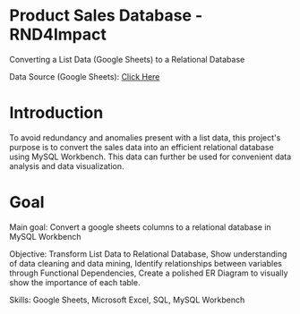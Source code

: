 # Product Sales Database - RND4Impact
Converting a List Data (Google Sheets) to a Relational Database

Data Source (Google Sheets): [Click Here](https://docs.google.com/spreadsheets/d/1ofVPSnHqFGABXzdxrDk8ZBbzD3qRTaBQ/edit#gid=1220511058)

# Introduction
To avoid redundancy and anomalies present with a list data, this project's purpose is to convert the sales data into an efficient relational database using MySQL Workbench. This data can further be used for convenient data analysis and data visualization.

# Goal
Main goal: Convert a google sheets columns to a relational database in MySQL Workbench

Objective: Transform List Data to Relational Database, Show understanding of data cleaning and data mining, Identify relationships between variables through Functional Dependencies, Create a polished ER Diagram to visually show the importance of each table.

Skills: Google Sheets, Microsoft Excel, SQL, MySQL Workbench
